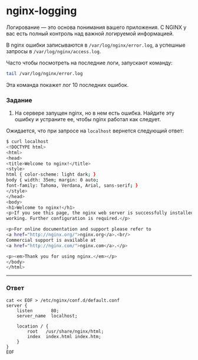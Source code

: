 # nginx-logging

Логирование — это основа понимания вашего приложения. С NGINX у вас есть полный контроль над важной логируемой информацией.

В nginx ошибки записываются в `/var/log/nginx/error.log`, а успешные запросы в `/var/log/nginx/access.log`.

Часто чтобы посмотреть на последние логи, запускают команду:

```bash
tail /var/log/nginx/error.log
```

Эта команда покажет лог 10 последних ошибок.

### Задание

1. На сервере запущен nginx, но в нем есть ошибка. Найдите эту ошибку и устраните ее, чтобы nginx работал как следует.

Ожидается, что при запросе на `localhost` вернется следующий ответ:

```bash
$ curl localhost
<!DOCTYPE html>
<html>
<head>
<title>Welcome to nginx!</title>
<style>
html { color-scheme: light dark; }
body { width: 35em; margin: 0 auto;
font-family: Tahoma, Verdana, Arial, sans-serif; }
</style>
</head>
<body>
<h1>Welcome to nginx!</h1>
<p>If you see this page, the nginx web server is successfully installed and
working. Further configuration is required.</p>

<p>For online documentation and support please refer to
<a href="http://nginx.org/">nginx.org</a>.<br/>
Commercial support is available at
<a href="http://nginx.com/">nginx.com</a>.</p>

<p><em>Thank you for using nginx.</em></p>
</body>
</html>
```

---

### Ответ

```nginx
cat << EOF > /etc/nginx/conf.d/default.conf
server {
    listen       80;
    server_name  localhost;

    location / {
        root   /usr/share/nginx/html;
        index  index.html index.htm;
    }
}
EOF
```
